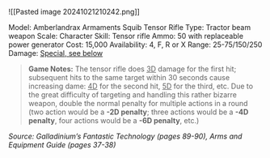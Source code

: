 ![[Pasted image 20241021210242.png]]

Model: Amberlandrax Armaments Squib Tensor Rifle
Type: Tractor beam weapon
Scale: Character
Skill: Tensor rifle
Ammo: 50 with replaceable power generator
Cost: 15,000
Availability: 4, F, R or X
Range: 25-75/150/250
Damage: <u>Special, see below</u>

> **Game Notes:** 
> The tensor rifle does <u>3</u><u>D</u> damage for the first hit; subsequent hits to the same target within 30 seconds cause increasing dame: <u>4D</u> for the second hit, <u>5D</u> for the third, etc. Due to the great difficulty of targeting and handling this rather bizarre weapon, double the normal penalty for multiple actions in a round (two action would be a **-2D penalty**; three actions would be a **-4D penalty**, four actions would be a **-6D penalty**, etc.)


*Source: Galladinium’s Fantastic Technology (pages 89-90), Arms and Equipment Guide (pages 37-38)*